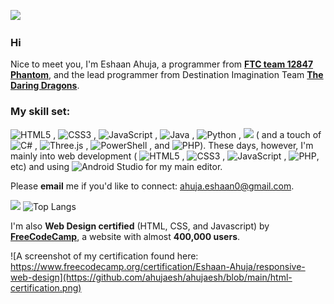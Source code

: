 ![](http://github-profile-summary-cards.vercel.app/api/cards/profile-details?username=ahujaesh&theme=transparent)


### Hi
Nice to meet you, I'm Eshaan Ahuja, a programmer from [**FTC team 12847 Phantom**](https://phantom12857.com), and the lead programmer from Destination Imagination Team [**The Daring Dragons**](https://ahujaesh.github.io). 
 
### **My skill set:** 
 ![HTML5](https://img.shields.io/badge/html5-%23E34F26.svg?style=plastic&logo=html5&logoColor=white)
, ![CSS3](https://img.shields.io/badge/css3-%231572B6.svg?style=plastic&logo=css3&logoColor=white)
, ![JavaScript](https://img.shields.io/badge/javascript-%23323330.svg?style=plastic&logo=javascript&logoColor=%23F7DF1E)
, ![Java](https://img.shields.io/badge/java-%23ED8B00.svg?style=plastic&logo=openjdk&logoColor=white)
, ![Python](https://img.shields.io/badge/python-3670A0?style=plastic&logo=python&logoColor=ffdd54)
, <img src="https://img.shields.io/badge/-.INO_(Arduino%20code)-blue.svg?style=plastic&logo=arduino">
( and a touch of ![C#](https://img.shields.io/badge/c%23-%23239120.svg?style=plastic&logo=csharp&logoColor=white)
, ![Three.js](https://img.shields.io/badge/Three.js-000000?logo=Three.js&logoColor=white&style=plastic)
, ![PowerShell](https://img.shields.io/badge/PowerShell-%235391FE.svg?style=plastic&logo=powershell&logoColor=white)
, and ![PHP](https://img.shields.io/badge/php-%23777BB4.svg?style=plastic&logo=php&logoColor=white)). These days, however, I'm mainly into web development ( ![HTML5](https://img.shields.io/badge/html5-%23E34F26.svg?style=plastic&logo=html5&logoColor=white)
, ![CSS3](https://img.shields.io/badge/css3-%231572B6.svg?style=plastic&logo=css3&logoColor=white)
, ![JavaScript](https://img.shields.io/badge/javascript-%23323330.svg?style=plastic&logo=javascript&logoColor=%23F7DF1E)
, ![PHP](https://img.shields.io/badge/php-%23777BB4.svg?style=plastic&logo=php&logoColor=white), etc) and using ![Android Studio](https://img.shields.io/badge/Android%20Studio-3DDC84?logo=androidstudio&logoColor=white&style=plastic) for my main editor.

 Please **email** me if you'd like to connect: ahuja.eshaan0@gmail.com.
   
![](http://github-profile-summary-cards.vercel.app/api/cards/stats?username=ahujaesh&theme=transparent)
![Top Langs](https://github-readme-stats.vercel.app/api/top-langs/?username=ahujaesh&layout=compact&text_color=daf7dc&bg_color=151515)


   I'm also **Web Design certified** (HTML, CSS, and Javascript) by [**FreeCodeCamp**](https://www.freecodecamp.org/), a website with almost **400,000 users**.
   
   ![A screenshot of my certification found here: https://www.freecodecamp.org/certification/Eshaan-Ahuja/responsive-web-design](https://github.com/ahujaesh/ahujaesh/blob/main/html-certification.png)

<!---
ahujaesh/ahujaesh is a ✨ special ✨ repository because its `README.md` (this file) appears on your GitHub profile.
You can click the Preview link to take a look at your changes.
--->


